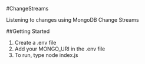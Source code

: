 #ChangeStreams

Listening to changes using MongoDB Change Streams

##Getting Started
1. Create a .env file
2. Add your MONGO_URI in the .env file
3. To run, type node index.js
